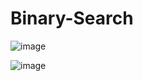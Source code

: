 # Binary-Search

![image](https://user-images.githubusercontent.com/44415702/110452525-50affe80-80d6-11eb-9686-c993632324b2.png)

![image](https://user-images.githubusercontent.com/44415702/110452442-3bd36b00-80d6-11eb-8f1c-2364301a33a6.png)
